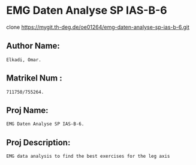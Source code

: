 # EMG Daten Analyse SP IAS-B-6
clone https://mygit.th-deg.de/oe01264/emg-daten-analyse-sp-ias-b-6.git

## Author Name:

    Elkadi, Omar.

## Matrikel Num :

    711750/755264.

## Proj Name:

    EMG Daten Analyse SP IAS-B-6.

## Proj Description:

    EMG data analysis to find the best exercises for the leg axis